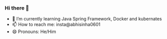 ### Hi there 👋

- 🌱 I’m currently learning Java Spring Framework, Docker and kubernates
- 📫 How to reach me: insta@abhisinha0601
- 😄 Pronouns: He/Him
<!--
**abhisinha2001/abhisinha2001** is a ✨ _special_ ✨ repository because its `README.md` (this file) appears on your GitHub profile.

Here are some ideas to get you started:


- 👯 I’m looking to collaborate on
- 🤔 I’m looking for help with ...
- 💬 Ask me about ...
- 📫 How to reach me: insta@abhisinha0601

- ⚡ Fun fact: ...

